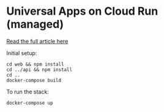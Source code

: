 # Universal Apps on Cloud Run (managed)

[Read the full article here](https://zentered.co/articles/universal-app-on-google-cloud-run/)

Initial setup:

    cd web && npm install
    cd ../api && npm install
    cd ..
    docker-compose build

To run the stack:

    docker-compose up
